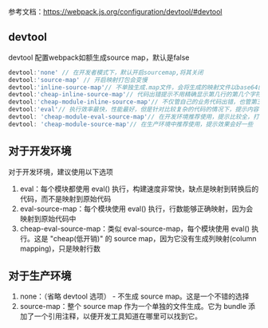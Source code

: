 
参考文档：https://webpack.js.org/configuration/devtool/#devtool



## devtool
devtool 配置webpack如额生成source map，默认是false
```js
devtool:'none' // 在开发者模式下，默认开启sourcemap,将其关闭
devtool:'source-map' // 开启映射打包会变慢
devtool:'inline-source-map'// 不单独生成.map文件，会将生成的映射文件以base64的形式插入到打包后的js文件的底部
devtool:'cheap-inline-source-map'// 代码出错提示不用精确显示第几行的第几个字符出错，只显示第几行出错，会提高一些性能
devtool:'cheap-module-inline-source-map'// 不仅管自己的业务代码出错，也管第三方模块和loader的一些报错
devtool:'eval'// 执行效率最快，性能最好，但是针对比较复杂的代码的情况下，提示内容不全面
devtool: 'cheap-module-eval-source-map'// 在开发环境推荐使用，提示比较全，打包速度比较快
devtool: 'cheap-module-source-map'// 在生产环境中推荐使用，提示效果会好一些
```

## 对于开发环境
对于开发环境，建议使用以下选项
1. eval：每个模块都使用 eval() 执行，构建速度非常快，缺点是映射到转换后的代码，而不是映射到原始代码
2. eval-source-map：每个模块使用 eval() 执行，行数能够正确映射，因为会映射到原始代码中
3. cheap-eval-source-map：类似 eval-source-map，每个模块使用 eval() 执行。这是 "cheap(低开销)" 的 source map，因为它没有生成列映射(column mapping)，只是映射行数

## 对于生产环境
1. none：（省略 devtool 选项） - 不生成 source map。这是一个不错的选择
2. source-map：整个 source map 作为一个单独的文件生成。它为 bundle 添加了一个引用注释，以便开发工具知道在哪里可以找到它。


